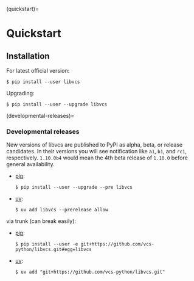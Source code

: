 (quickstart)=

# Quickstart

## Installation

For latest official version:

```console
$ pip install --user libvcs
```

Upgrading:

```console
$ pip install --user --upgrade libvcs
```

(developmental-releases)=

### Developmental releases

New versions of libvcs are published to PyPI as alpha, beta, or release candidates.
In their versions you will see notification like `a1`, `b1`, and `rc1`, respectively.
`1.10.0b4` would mean the 4th beta release of `1.10.0` before general availability.

- [pip]\:

  ```console
  $ pip install --user --upgrade --pre libvcs
  ```

- [uv]\:

  ```console
  $ uv add libvcs --prerelease allow
  ```

via trunk (can break easily):

- [pip]\:

  ```console
  $ pip install --user -e git+https://github.com/vcs-python/libvcs.git#egg=libvcs
  ```

- [uv]\:

  ```console
  $ uv add "git+https://github.com/vcs-python/libvcs.git"
  ```

[pip]: https://pip.pypa.io/en/stable/
[uv]: https://docs.astral.sh/uv/
